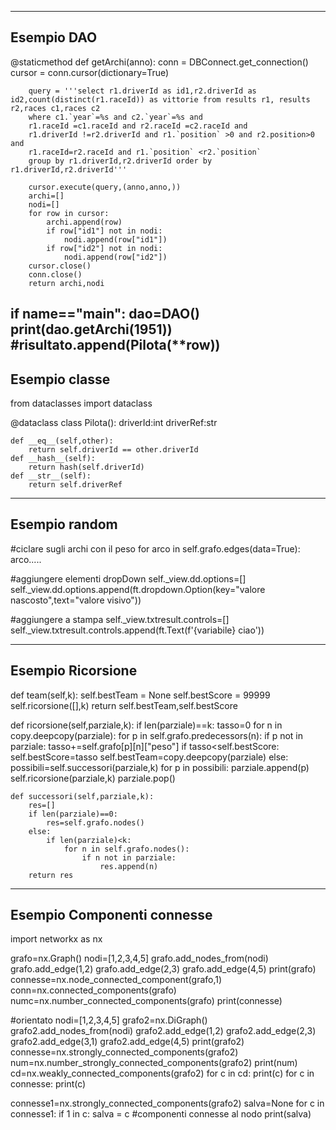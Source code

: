 ----------------------------------------------------------
Esempio DAO
----------------------------------------------------------
@staticmethod
    def getArchi(anno):
        conn = DBConnect.get_connection()
        cursor = conn.cursor(dictionary=True)
        
        query = '''select r1.driverId as id1,r2.driverId as id2,count(distinct(r1.raceId)) as vittorie from results r1, results r2,races c1,races c2 
        where c1.`year`=%s and c2.`year`=%s and
        r1.raceId =c1.raceId and r2.raceId =c2.raceId and
        r1.driverId !=r2.driverId and r1.`position` >0 and r2.position>0 and
        r1.raceId=r2.raceId and r1.`position` <r2.`position`
        group by r1.driverId,r2.driverId order by r1.driverId,r2.driverId'''
        
        cursor.execute(query,(anno,anno,))
        archi=[]
        nodi=[]
        for row in cursor:
            archi.append(row)
            if row["id1"] not in nodi:
                nodi.append(row["id1"])
            if row["id2"] not in nodi:
                nodi.append(row["id2"])
        cursor.close()
        conn.close()
        return archi,nodi

if __name__=="__main__":
    dao=DAO()
    print(dao.getArchi(1951))
    #risultato.append(Pilota(**row))
--------------------------------------------------------
Esempio classe
--------------------------------------------------------
from dataclasses import dataclass

@dataclass
class Pilota():
    driverId:int
    driverRef:str
    
    def __eq__(self,other):
        return self.driverId == other.driverId
    def __hash__(self):
        return hash(self.driverId)
    def __str__(self):
        return self.driverRef
--------------------------------------------------------
Esempio random
--------------------------------------------------------
#ciclare sugli archi con il peso
for arco in self.grafo.edges(data=True):
    arco.....

#aggiungere elementi dropDown
self._view.dd.options=[]
self._view.dd.options.append(ft.dropdown.Option(key="valore nascosto",text="valore visivo"))

#aggiungere a stampa
self._view.txtresult.controls=[]
self._view.txtresult.controls.append(ft.Text(f'{variabile} ciao'))

--------------------------------------------------------
Esempio Ricorsione
--------------------------------------------------------
 def team(self,k):
    self.bestTeam = None
    self.bestScore = 99999
    self.ricorsione([],k)
    return self.bestTeam,self.bestScore
 
 def ricorsione(self,parziale,k):
        if len(parziale)==k:
            tasso=0
            for n in copy.deepcopy(parziale):
                for p in self.grafo.predecessors(n):
                    if p not in parziale:
                        tasso+=self.grafo[p][n]["peso"]
                if tasso<self.bestScore:
                    self.bestScore=tasso
                    self.bestTeam=copy.deepcopy(parziale)
        else:
            possibili=self.successori(parziale,k)
            for p in possibili:
                parziale.append(p)
                self.ricorsione(parziale,k)
                parziale.pop()

    def successori(self,parziale,k):
        res=[]
        if len(parziale)==0:
            res=self.grafo.nodes()
        else:
            if len(parziale)<k:
                for n in self.grafo.nodes():
                    if n not in parziale:
                        res.append(n)
        return res

--------------------------------------------------------
Esempio Componenti connesse
--------------------------------------------------------
import networkx as nx

grafo=nx.Graph()
nodi=[1,2,3,4,5]
grafo.add_nodes_from(nodi)
grafo.add_edge(1,2)
grafo.add_edge(2,3)
grafo.add_edge(4,5)
print(grafo)
connesse=nx.node_connected_component(grafo,1)
conn=nx.connected_components(grafo)
numc=nx.number_connected_components(grafo)
print(connesse)

#orientato
nodi=[1,2,3,4,5]
grafo2=nx.DiGraph()
grafo2.add_nodes_from(nodi)
grafo2.add_edge(1,2)
grafo2.add_edge(2,3)
grafo2.add_edge(3,1)
grafo2.add_edge(4,5)
print(grafo2)
connesse=nx.strongly_connected_components(grafo2)
num=nx.number_strongly_connected_components(grafo2)
print(num)
cd=nx.weakly_connected_components(grafo2)
for c in cd:
    print(c)
for c in connesse:
    print(c)

connesse1=nx.strongly_connected_components(grafo2)
salva=None
for c in connesse1:
    if 1 in c:
        salva = c
    #componenti connesse al nodo
print(salva)
    

















